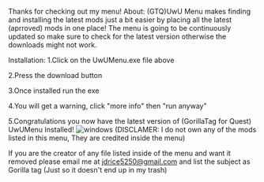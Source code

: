 Thanks for checking out my menu!
About:
(GTQ)UwU Menu makes finding and installing the latest mods just a bit easier by placing all the latest (aprroved) mods in one place!
The menu is going to be continuously updated so make sure to check for the latest version otherwise the downloads might not work.

Installation:
 1.Click on the UwUMenu.exe file above
 
 2.Press the download button
 
 3.Once installed run the exe
 
 4.You will get a warning, click "more info" then "run anyway"

 5.Congratulations you now have the latest version of (GorillaTag for Quest) UwUMenu Installed!
![windows](https://user-images.githubusercontent.com/48305404/126403667-ab712525-a4f4-4718-8f5f-63e22157c6b8.PNG)
(DISCLAMER: I do not own any of the mods listed in this menu, They are credited inside the menu)

If you are the creator of any file listed inside of the menu and want it removed please email me at jdrice5250@gmail.com and list the subject as Gorilla tag (Just so it doesn't end up in my trash)
